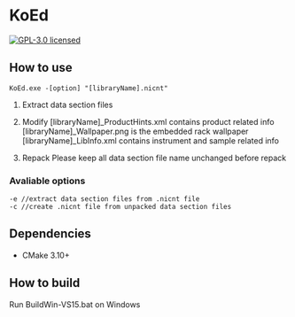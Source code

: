 # KoEd
[![GPL-3.0 licensed](https://img.shields.io/badge/license-GPL--3.0-brightgreen.svg)](LICENSE.md)

## How to use
```shell
KoEd.exe -[option] "[libraryName].nicnt"
```

1. Extract data section files

2. Modify
[libraryName]_ProductHints.xml contains product related info
[libraryName]_Wallpaper.png is the embedded rack wallpaper
[libraryName]_LibInfo.xml contains instrument and sample related info

3. Repack
Please keep all data section file name unchanged before repack

### Avaliable options
```shell
-e //extract data section files from .nicnt file
-c //create .nicnt file from unpacked data section files
```

## Dependencies
- CMake 3.10+

## How to build
Run BuildWin-VS15.bat on Windows